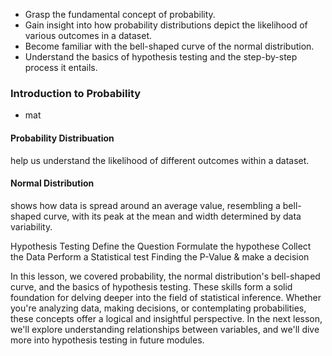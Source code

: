 


- Grasp the fundamental concept of probability.
- Gain insight into how probability distributions depict the likelihood of various outcomes in a dataset.
- Become familiar with the bell-shaped curve of the normal distribution.
- Understand the basics of hypothesis testing and the step-by-step process it entails. 

### Introduction to Probability

- mat


#### Probability Distribuation
help us understand the likelihood of different outcomes within a dataset.


#### Normal Distribution
shows how data is spread around an average value, resembling a bell-shaped curve, with its peak at the mean and width determined by data variability.



Hypothesis Testing
Define the Question 
Formulate the hypothese
Collect the Data
Perform a Statistical test
Finding the P-Value & make a decision

In this lesson, we covered probability, the normal distribution's bell-shaped curve, and the basics of hypothesis testing. These skills form a solid foundation for delving deeper into the field of statistical inference. Whether you're analyzing data, making decisions, or contemplating probabilities, these concepts offer a logical and insightful perspective. In the next lesson, we'll explore understanding relationships between variables, and we'll dive more into hypothesis testing in future modules.